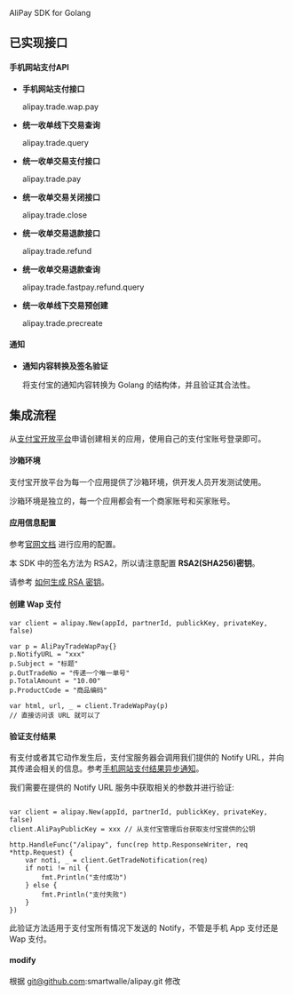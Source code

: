 AliPay SDK for Golang

## 已实现接口

#### 手机网站支付API

* **手机网站支付接口**
	
	alipay.trade.wap.pay

* **统一收单线下交易查询**
	
	alipay.trade.query
	
* **统一收单交易支付接口**
	
	alipay.trade.pay
	
* **统一收单交易关闭接口**

	alipay.trade.close

* **统一收单交易退款接口**

	alipay.trade.refund

* **统一收单交易退款查询**

	alipay.trade.fastpay.refund.query
	
	
* **统一收单线下交易预创建**

	alipay.trade.precreate
	
#### 通知
	
* **通知内容转换及签名验证**
	
	将支付宝的通知内容转换为 Golang 的结构体，并且验证其合法性。
	
## 集成流程

从[支付宝开放平台](https://open.alipay.com/)申请创建相关的应用，使用自己的支付宝账号登录即可。

#### 沙箱环境

支付宝开放平台为每一个应用提供了沙箱环境，供开发人员开发测试使用。

沙箱环境是独立的，每一个应用都会有一个商家账号和买家账号。

#### 应用信息配置

参考[官网文档](https://doc.open.alipay.com/docs/doc.htm?spm=a219a.7629140.0.0.5pgfxp&treeId=200&articleId=105894&docType=1) 进行应用的配置。

本 SDK 中的签名方法为 RSA2，所以请注意配置 **RSA2(SHA256)密钥**。

请参考 [如何生成 RSA 密钥](https://doc.open.alipay.com/docs/doc.htm?treeId=291&articleId=105971&docType=1)。

#### 创建 Wap 支付

``` Golang
var client = alipay.New(appId, partnerId, publickKey, privateKey, false)

var p = AliPayTradeWapPay{}
p.NotifyURL = "xxx"
p.Subject = "标题"
p.OutTradeNo = "传递一个唯一单号"
p.TotalAmount = "10.00"
p.ProductCode = "商品编码"

var html, url, _ = client.TradeWapPay(p)
// 直接访问该 URL 就可以了
```

#### 验证支付结果

有支付或者其它动作发生后，支付宝服务器会调用我们提供的 Notify URL，并向其传递会相关的信息。参考[手机网站支付结果异步通知](https://doc.open.alipay.com/docs/doc.htm?spm=a219a.7629140.0.0.XM5C4a&treeId=203&articleId=105286&docType=1)。

我们需要在提供的 Notify URL 服务中获取相关的参数并进行验证:

```Golang

var client = alipay.New(appId, partnerId, publickKey, privateKey, false)
client.AliPayPublicKey = xxx // 从支付宝管理后台获取支付宝提供的公钥
 
http.HandleFunc("/alipay", func(rep http.ResponseWriter, req *http.Request) {
	var noti, _ = client.GetTradeNotification(req)
	if noti != nil {
		fmt.Println("支付成功")
	} else {
		fmt.Println("支付失败")
	}
})
```

此验证方法适用于支付宝所有情况下发送的 Notify，不管是手机 App 支付还是 Wap 支付。

#### modify 
 根据 git@github.com:smartwalle/alipay.git 修改
